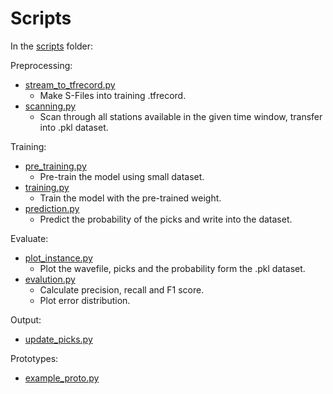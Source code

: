 # Scripts

In the [scripts](scripts) folder:

Preprocessing:
 
- [stream_to_tfrecord.py](preprocessing/stream_to_tfrecord.py)
  - Make S-Files into training .tfrecord.
- [scanning.py](prototypes/scanning.py)
  - Scan through all stations available in the given time window, transfer into .pkl dataset.
  
Training:

- [pre_training.py](training/pre_train.py)
  - Pre-train the model using small dataset.
- [training.py](training/training.py)
  - Train the model with the pre-trained weight.
- [prediction.py](predict/predict.py)
  - Predict the probability of the picks and write into the dataset.

Evaluate:

- [plot_instance.py](visualization/plot_instance.py)
  - Plot the wavefile, picks and the probability form the .pkl dataset.
- [evalution.py](analysis/model_evaluation.py)
  - Calculate precision, recall and F1 score.
  - Plot error distribution.

Output:

- [update_picks.py](prototypes/update_picks.py)

Prototypes:

- [example_proto.py](prototypes/example_proto.py)